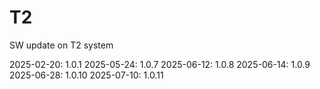 # T2
SW update on T2 system

2025-02-20: 1.0.1
2025-05-24: 1.0.7
2025-06-12: 1.0.8
2025-06-14: 1.0.9
2025-06-28: 1.0.10
2025-07-10: 1.0.11
